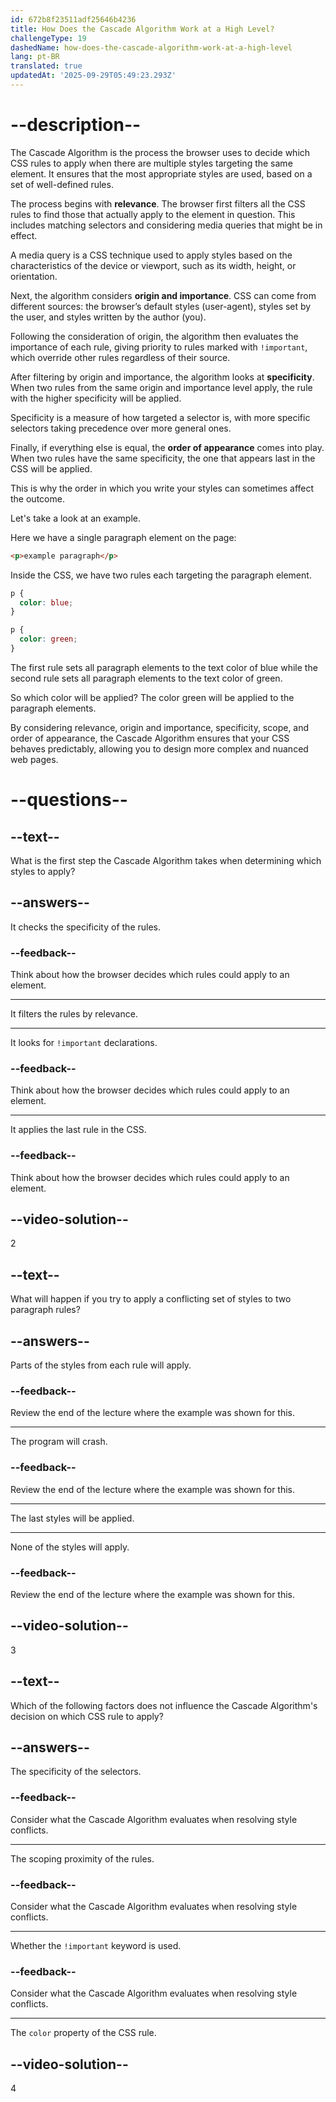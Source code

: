 ```yaml
---
id: 672b8f23511adf25646b4236
title: How Does the Cascade Algorithm Work at a High Level?
challengeType: 19
dashedName: how-does-the-cascade-algorithm-work-at-a-high-level
lang: pt-BR
translated: true
updatedAt: '2025-09-29T05:49:23.293Z'
---
```


# --description--

The Cascade Algorithm is the process the browser uses to decide which CSS rules to apply when there are multiple styles targeting the same element. It ensures that the most appropriate styles are used, based on a set of well-defined rules.

The process begins with **relevance**. The browser first filters all the CSS rules to find those that actually apply to the element in question. This includes matching selectors and considering media queries that might be in effect.

A media query is a CSS technique used to apply styles based on the characteristics of the device or viewport, such as its width, height, or orientation.

Next, the algorithm considers **origin and importance**. CSS can come from different sources: the browser’s default styles (user-agent), styles set by the user, and styles written by the author (you).

Following the consideration of origin, the algorithm then evaluates the importance of each rule, giving priority to rules marked with `!important`, which override other rules regardless of their source.

After filtering by origin and importance, the algorithm looks at **specificity**. When two rules from the same origin and importance level apply, the rule with the higher specificity will be applied.

Specificity is a measure of how targeted a selector is, with more specific selectors taking precedence over more general ones.

Finally, if everything else is equal, the **order of appearance** comes into play. When two rules have the same specificity, the one that appears last in the CSS will be applied.

This is why the order in which you write your styles can sometimes affect the outcome.

Let's take a look at an example.

Here we have a single paragraph element on the page:

```html
<p>example paragraph</p>
```

Inside the CSS, we have two rules each targeting the paragraph element.

```css
p {
  color: blue;
}

p {
  color: green; 
}
```

The first rule sets all paragraph elements to the text color of blue while the second rule sets all paragraph elements to the text color of green.

So which color will be applied? The color green will be applied to the paragraph elements.

By considering relevance, origin and importance, specificity, scope, and order of appearance, the Cascade Algorithm ensures that your CSS behaves predictably, allowing you to design more complex and nuanced web pages.

# --questions--

## --text--

What is the first step the Cascade Algorithm takes when determining which styles to apply?

## --answers--

It checks the specificity of the rules.

### --feedback--

Think about how the browser decides which rules could apply to an element.

---

It filters the rules by relevance.

---

It looks for `!important` declarations.

### --feedback--

Think about how the browser decides which rules could apply to an element.

---

It applies the last rule in the CSS.

### --feedback--

Think about how the browser decides which rules could apply to an element.

## --video-solution--

2

## --text--

What will happen if you try to apply a conflicting set of styles to two paragraph rules?

## --answers--

Parts of the styles from each rule will apply.

### --feedback--

Review the end of the lecture where the example was shown for this.

---

The program will crash.

### --feedback--

Review the end of the lecture where the example was shown for this.

---

The last styles will be applied.

---

None of the styles will apply.

### --feedback--

Review the end of the lecture where the example was shown for this.

## --video-solution--

3

## --text--

Which of the following factors does not influence the Cascade Algorithm's decision on which CSS rule to apply?

## --answers--

The specificity of the selectors.

### --feedback--

Consider what the Cascade Algorithm evaluates when resolving style conflicts.

---

The scoping proximity of the rules.

### --feedback--

Consider what the Cascade Algorithm evaluates when resolving style conflicts.

---

Whether the `!important` keyword is used.

### --feedback--

Consider what the Cascade Algorithm evaluates when resolving style conflicts.

---

The `color` property of the CSS rule.

## --video-solution--

4
